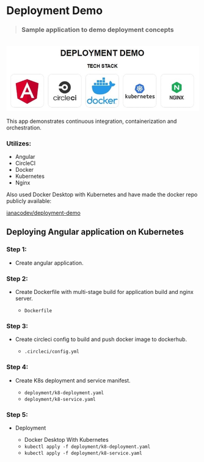 # Deployment Demo

> ### Sample application to demo deployment concepts

<br>

<img src="./src/assets/images/deployment_demo.jpg">

<br>

<p>
This app demonstrates continuous integration, containerization and orchestration.
</p>

### Utilizes:

<ul>
  <li>Angular</li>
  <li>CircleCI</li>
  <li>Docker</li>
  <li>Kubernetes</li>
  <li>Nginx</li>
</ul>

<p>
Also used Docker Desktop with Kubernetes and have made the docker repo publicly available:
</p>

<a href="https://hub.docker.com/r/ianacodev/deployment-demo" target=_blank>ianacodev/deployment-demo</a>

## Deploying Angular application on Kubernetes

### Step 1:

- Create angular application.

### Step 2:

- Create Dockerfile with multi-stage build for application build and nginx server.

  - `Dockerfile`

### Step 3:

- Create circleci config to build and push docker image to dockerhub.

  - `.circleci/config.yml`

### Step 4:

- Create K8s deployment and service manifest.

  - `deployment/k8-deployment.yaml`
  - `deployment/k8-service.yaml`

### Step 5:

- Deployment

  - Docker Desktop With Kubernetes
  - `kubectl apply -f deployment/k8-deployment.yaml`
  - `kubectl apply -f deployment/k8-service.yaml`
